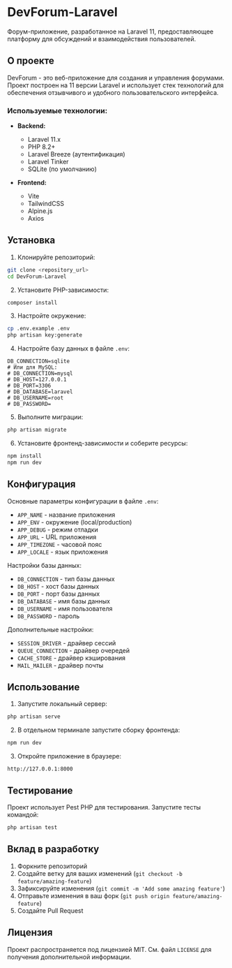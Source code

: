 # DevForum-Laravel

Форум-приложение, разработанное на Laravel 11, предоставляющее платформу для обсуждений и взаимодействия пользователей.

## О проекте

DevForum - это веб-приложение для создания и управления форумами. Проект построен на 11 версии Laravel и использует стек технологий для обеспечения отзывчивого и удобного пользовательского интерфейса.

### Используемые технологии:

- **Backend:**
  - Laravel 11.x
  - PHP 8.2+
  - Laravel Breeze (аутентификация)
  - Laravel Tinker
  - SQLite (по умолчанию)

- **Frontend:**
  - Vite
  - TailwindCSS
  - Alpine.js
  - Axios

## Установка

1. Клонируйте репозиторий:
```bash
git clone <repository_url>
cd DevForum-Laravel
```

2. Установите PHP-зависимости:
```bash
composer install
```

3. Настройте окружение:
```bash
cp .env.example .env
php artisan key:generate
```

4. Настройте базу данных в файле `.env`:
```
DB_CONNECTION=sqlite
# Или для MySQL:
# DB_CONNECTION=mysql
# DB_HOST=127.0.0.1
# DB_PORT=3306
# DB_DATABASE=laravel
# DB_USERNAME=root
# DB_PASSWORD=
```

5. Выполните миграции:
```bash
php artisan migrate
```

6. Установите фронтенд-зависимости и соберите ресурсы:
```bash
npm install
npm run dev
```

## Конфигурация

Основные параметры конфигурации в файле `.env`:

- `APP_NAME` - название приложения
- `APP_ENV` - окружение (local/production)
- `APP_DEBUG` - режим отладки
- `APP_URL` - URL приложения
- `APP_TIMEZONE` - часовой пояс
- `APP_LOCALE` - язык приложения

Настройки базы данных:
- `DB_CONNECTION` - тип базы данных
- `DB_HOST` - хост базы данных
- `DB_PORT` - порт базы данных
- `DB_DATABASE` - имя базы данных
- `DB_USERNAME` - имя пользователя
- `DB_PASSWORD` - пароль

Дополнительные настройки:
- `SESSION_DRIVER` - драйвер сессий
- `QUEUE_CONNECTION` - драйвер очередей
- `CACHE_STORE` - драйвер кэширования
- `MAIL_MAILER` - драйвер почты

## Использование

1. Запустите локальный сервер:
```bash
php artisan serve
```

2. В отдельном терминале запустите сборку фронтенда:
```bash
npm run dev
```

3. Откройте приложение в браузере:
```
http://127.0.0.1:8000
```

## Тестирование

Проект использует Pest PHP для тестирования. Запустите тесты командой:
```bash
php artisan test
```

## Вклад в разработку

1. Форкните репозиторий
2. Создайте ветку для ваших изменений (`git checkout -b feature/amazing-feature`)
3. Зафиксируйте изменения (`git commit -m 'Add some amazing feature'`)
4. Отправьте изменения в ваш форк (`git push origin feature/amazing-feature`)
5. Создайте Pull Request

## Лицензия

Проект распространяется под лицензией MIT. См. файл `LICENSE` для получения дополнительной информации.
